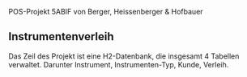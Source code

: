 POS-Projekt 5ABIF von Berger, Heissenberger & Hofbauer

## Instrumentenverleih

Das Zeil des Projekt ist eine H2-Datenbank, die insgesamt 4 Tabellen verwaltet. Darunter Instrument, Instrumenten-Typ, Kunde, Verleih.